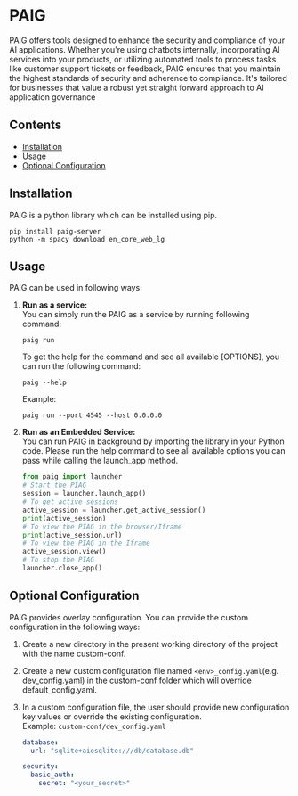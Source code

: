 # PAIG
PAIG offers tools designed to enhance the security and compliance of your AI applications. Whether you're using chatbots internally, incorporating AI services into your products, or utilizing automated tools to process tasks like customer support tickets or feedback, PAIG ensures that you maintain the highest standards of security and adherence to compliance. It's tailored for businesses that value a robust yet straight forward approach to AI application governance

## Contents
- [Installation](#Installation)
- [Usage](#usage)
- [Optional Configuration](#configuration)


## Installation <a name="Installation"></a>
PAIG is a python library which can be installed using pip.

```shell
pip install paig-server
python -m spacy download en_core_web_lg
```

## Usage <a name="usage"></a>
PAIG  can be used in following ways:
1. **Run as a service:** 
    <br>You can simply run the PAIG as a service by running following command:

    ```shell
    paig run
    ```
   
    To get the help for the command and see all available [OPTIONS], you can run the following command:

    ```shell
    paig --help
    ```
   
    Example:

    ```shell
    paig run --port 4545 --host 0.0.0.0
    ```

2. **Run as an Embedded Service:** 
<br>You can run PAIG in background by importing the library in your Python code. 
Please run the help command to see all available options you can pass while calling the launch_app method.

    ```python
    from paig import launcher
    # Start the PIAG
    session = launcher.launch_app()
    # To get active sessions
    active_session = launcher.get_active_session()
    print(active_session)
    # To view the PIAG in the browser/Iframe
    print(active_session.url)
    # To view the PIAG in the Iframe
    active_session.view()
    # To stop the PIAG
    launcher.close_app()
    ```

## Optional Configuration <a name="configuration"></a>
PAIG provides overlay configuration. You can provide the custom configuration in the following ways:
1. Create a new directory in the present working directory of the project with the name custom-conf.
2. Create a new custom configuration file named `<env>_config.yaml`(e.g. dev_config.yaml) in the custom-conf folder which will override default_config.yaml.
3. In a custom configuration file, the user should provide new configuration key values or override the existing configuration.
<br>Example: `custom-conf/dev_config.yaml`

    ```yaml
    database:
      url: "sqlite+aiosqlite:///db/database.db"
    
    security:
      basic_auth:
        secret: "<your_secret>"
    ```
